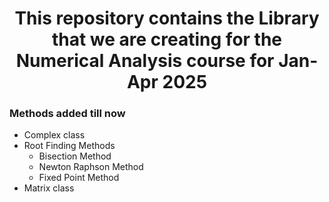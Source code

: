 <h1 align="center"> This repository contains the Library that we are creating for the Numerical Analysis course for Jan-Apr 2025</h1>

### Methods added till now
- Complex class
- Root Finding Methods
  - Bisection Method
  - Newton Raphson Method
  - Fixed Point Method
- Matrix class
